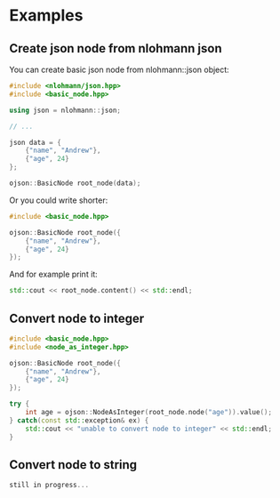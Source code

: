 # Examples

## Create json node from nlohmann json

You can create basic json node from nlohmann::json object:

```cpp
#include <nlohmann/json.hpp>
#include <basic_node.hpp>

using json = nlohmann::json;

// ...

json data = {
    {"name", "Andrew"},
    {"age", 24}
};

ojson::BasicNode root_node(data);
```

Or you could write shorter:

```cpp
#include <basic_node.hpp>

ojson::BasicNode root_node({
    {"name", "Andrew"},
    {"age", 24}
});
```
And for example print it:

```cpp
std::cout << root_node.content() << std::endl;
```

## Convert node to integer

```cpp
#include <basic_node.hpp>
#include <node_as_integer.hpp>

ojson::BasicNode root_node({
    {"name", "Andrew"},
    {"age", 24}
});

try {
    int age = ojson::NodeAsInteger(root_node.node("age")).value();
} catch(const std::exception& ex) {
    std::cout << "unable to convert node to integer" << std::endl;
}
```
## Convert node to string

```cpp
still in progress...
```